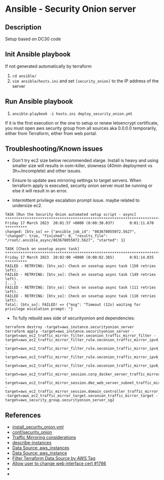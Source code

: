 # Ansible - Security Onion server
## Description

Setup based on DC30 code

## Init Ansible playbook
If not generated automatically by terraform
1. `cd ansible/`
1. `vim ansible/hosts.ini` and set `[security_onion]` to the IP address of the server

## Run Ansible playbook
1. `ansible-playbook -i hosts.ini deploy_security_onion.yml`

If it is the first execution or the one to setup or renew letsencrypt certificate, you must open aws security group from all sources aka 0.0.0.0 temporarily, either from Terraform, either from web portal.

## Troubleshooting/Known issues

* Don't try ec2 size below recommended xlarge. Install is heavy and using smaller size will results in oom-killer, slowness (40min deployment vs 3h+/incomplete)  and other issues.

* Ensure to update aws mirroring settings to target servers. When terraform apply is executed, security onion server must be running or else it will result in an error.

* Intermittent privilege escalation prompt issue. maybe related to undersize ec2.
```
TASK [Run the Security Onion automated setup script - async] *********************************************************************************************************************************************************
Friday 17 March 2023  20:01:57 +0000 (0:00:30.037)       0:01:11.670 **********
changed: [btv_so] => {"ansible_job_id": "863678055072.5627", "changed": true, "finished": 0, "results_file": "/root/.ansible_async/863678055072.5627", "started": 1}

TASK [Check on sosetup async task] ***********************************************************************************************************************************************************************************
Friday 17 March 2023  20:02:00 +0000 (0:00:02.365)       0:01:14.035 **********
FAILED - RETRYING: [btv_so]: Check on sosetup async task (150 retries left).
FAILED - RETRYING: [btv_so]: Check on sosetup async task (149 retries left).
[...]
FAILED - RETRYING: [btv_so]: Check on sosetup async task (111 retries left).
FAILED - RETRYING: [btv_so]: Check on sosetup async task (110 retries left).
fatal: [btv_so]: FAILED! => {"msg": "Timeout (12s) waiting for privilege escalation prompt: "}
```

* To fully rebuild aws side of securityonion and dependencies:
```
terraform destroy -target=aws_instance.securityonion_server
terraform apply -target=aws_instance.securityonion_server -target=aws_ec2_traffic_mirror_filter.seconion_traffic_mirror_filter -target=aws_ec2_traffic_mirror_filter_rule.seconion_traffic_mirror_ipv4_filter_rule_egress -target=aws_ec2_traffic_mirror_filter_rule.seconion_traffic_mirror_ipv4_filter_rule_ingress -target=aws_ec2_traffic_mirror_filter_rule.seconion_traffic_mirror_ipv6_filter_rule_egress -target=aws_ec2_traffic_mirror_filter_rule.seconion_traffic_mirror_ipv6_filter_rule_ingress -target=aws_ec2_traffic_mirror_session.corp_docker_server_traffic_mirror_session -target=aws_ec2_traffic_mirror_session.dmz_web_server_subnet_traffic_mirror_session  -target=aws_ec2_traffic_mirror_session.domain_controller_traffic_mirror_session -target=aws_ec2_traffic_mirror_target.seconion_traffic_mirror_target -target=aws_security_group.securityonion_server_sg2
```

## References
* [install_security_onion.yml](https://github.com/blueteamvillage/obsidian-sec-eng/blob/main/ansible/roles/linux/install_security_onion.yml)
* [conf/security_onion](https://github.com/blueteamvillage/obsidian-sec-eng/tree/main/ansible/conf/security_onion)
* [Traffic Mirroring considerations](https://docs.aws.amazon.com/vpc/latest/mirroring/traffic-mirroring-considerations.html)
* [describe-instances](https://docs.aws.amazon.com/cli/latest/reference/ec2/describe-instances.html)
* [Data Source: aws_instances](https://registry.terraform.io/providers/hashicorp/aws/latest/docs/data-sources/instances)
* [Data Source: aws_instance](https://registry.terraform.io/providers/hashicorp/aws/latest/docs/data-sources/instance#private_ip)
* [Filter Terraform Data Source by AWS Tag](https://wahlnetwork.com/2020/04/30/filter-terraform-data-source-by-aws-tag-value/)
* [ Allow user to change web interface cert #1766 ](https://github.com/Security-Onion-Solutions/securityonion/issues/1766)
* []()
* []()
